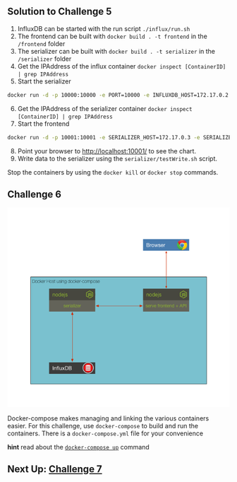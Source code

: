 ## Solution to Challenge 5

1. InfluxDB can be started with the run script `./influx/run.sh`
2. The frontend can be built with `docker build . -t frontend` in the `/frontend` folder
3. The serializer can be built with `docker build . -t serializer` in the `/serializer` folder
4. Get the IPAddress of the influx container `docker inspect [ContainerID] | grep IPAddress`
5. Start the serializer

  ```sh
  docker run -d -p 10000:10000 -e PORT=10000 -e INFLUXDB_HOST=172.17.0.2 -e INFLUXDB_USER=root -e INFLUXDB_PWD=root serializer
  ```
6. Get the IPAddress of the serializer container `docker inspect [ContainerID] | grep IPAddress`
7. Start the frontend

  ```sh
  docker run -d -p 10001:10001 -e SERIALIZER_HOST=172.17.0.3 -e SERIALIZER_PORT=10000 -e PORT=10001 frontend
  ```
8. Point your browser to [http://localhost:10001/]() to see the chart.
9. Write data to the serializer using the `serializer/testWrite.sh` script.

Stop the containers by using the `docker kill` or `docker stop` commands.


## Challenge 6

![image](../images/challenge6.png)

Docker-compose makes managing and linking the various containers easier. For this challenge, use `docker-compose` to build and run the containers. There is a `docker-compose.yml` file for your convenience


__hint__ read about the [`docker-compose up`](https://docs.docker.com/compose/reference/up/) command


## Next Up: [Challenge 7](../challenge7/README.md)
